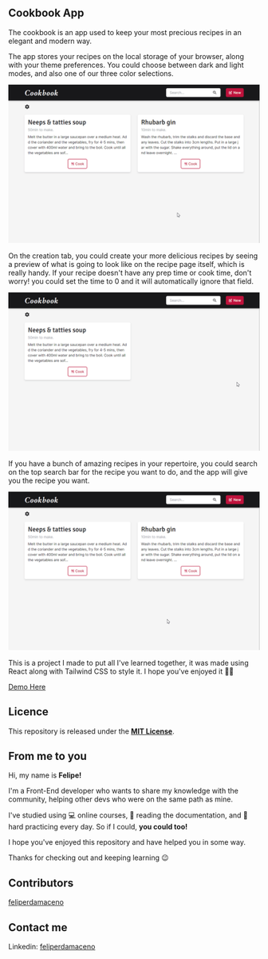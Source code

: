 ## Cookbook App

The cookbook is an app used to keep your most precious recipes in an elegant and modern way.

The app stores your recipes on the local storage of your browser, along with your theme preferences. You could choose between dark and light modes, and also one of our three color selections.

![page-showcase](app-showcase/app-showcase-1.gif)

On the creation tab, you could create your more delicious recipes by seeing a preview of what is going to look like on the recipe page itself, which is really handy. If your recipe doesn't have any prep time or cook time, don't worry! you could set the time to 0 and it will automatically ignore that field.

![page-showcase](app-showcase/app-showcase-2.gif)

If you have a bunch of amazing recipes in your repertoire, you could search on the top search bar for the recipe you want to do, and the app will give you the recipe you want.

![page-showcase](app-showcase/app-showcase-3.gif)

This is a project I made to put all I've learned together, it was made using React along with Tailwind CSS to style it. I hope you've enjoyed it ✌🏻

[Demo Here](https://feliperdamaceno.github.io/cookbook-app)

## Licence

This repository is released under the [**MIT License**](LICENSE).

## From me to you

Hi, my name is **Felipe!**

I'm a Front-End developer who wants to share my knowledge with the community, helping other devs who were on the same path as mine.

I've studied using 💻 online courses, 📄 reading the documentation, and 💪 hard practicing every day. So if I could, **you could too!**

I hope you've enjoyed this repository and have helped you in some way.

Thanks for checking out and keeping learning 😉

## Contributors

[feliperdamaceno](https://github.com/feliperdamaceno/)

## Contact me

Linkedin: [feliperdamaceno](https://www.linkedin.com/in/feliperdamaceno/)
